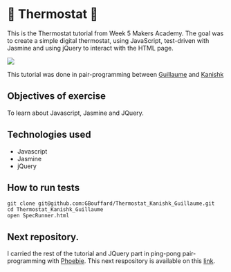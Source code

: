 :high_brightness: Thermostat :high_brightness:
===
This is the Thermostat tutorial from Week 5 Makers Academy. The goal was to create a simple digital thermostat, using JavaScript, test-driven with Jasmine and using jQuery to interact with the HTML page.

![](https://github.com/makersacademy/course/raw/master/images/thermostat.png)

This tutorial was done in pair-programming between [Guillaume](https://github.com/GBouffard) and [Kanishk](https://github.com/kanishkwalia)

Objectives of exercise
----
To learn about Javascript, Jasmine and JQuery.

Technologies used
----
- Javascript
- Jasmine
- jQuery

How to run tests
----
```
git clone git@github.com:GBouffard/Thermostat_Kanishk_Guillaume.git
cd Thermostat_Kanishk_Guillaume
open SpecRunner.html
```

Next repository.
----
I carried the rest of the tutorial and JQuery part in ping-pong pair-programming with [Phoebie](https://github.com/phoebehugh). 
This next respository is available on this [link](https://github.com/phoebehugh/Thermostat).